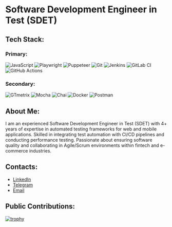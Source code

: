 # Software Development Engineer in Test (SDET)

## Tech Stack:

### Primary:
![JavaScript](https://img.shields.io/badge/-JavaScript-454443?style=for-the-badge&logo=javascript)
![Playwright](https://img.shields.io/badge/-Playwright-454443?style=for-the-badge&logo=microsoft)
![Puppeteer](https://img.shields.io/badge/-Puppeteer-454443?style=for-the-badge&logo=puppeteer)
![Git](https://img.shields.io/badge/-Git-454443?style=for-the-badge&logo=git)
![Jenkins](https://img.shields.io/badge/-Jenkins-454443?style=for-the-badge&logo=jenkins)
![GitLab CI](https://img.shields.io/badge/-GitLabCI-454443?style=for-the-badge&logo=gitlab)
![GitHub Actions](https://img.shields.io/badge/-GitHub_Actions-454443?style=for-the-badge&logo=githubactions)

### Secondary:
![GTmetrix](https://img.shields.io/badge/-GTmetrix-454443?style=for-the-badge&logo=gtmetrix)
![Mocha](https://img.shields.io/badge/-Mocha-454443?style=for-the-badge&logo=mocha)
![Chai](https://img.shields.io/badge/-Chai-454443?style=for-the-badge&logo=chai)
![Docker](https://img.shields.io/badge/-Docker-454443?style=for-the-badge&logo=docker)
![Postman](https://img.shields.io/badge/-Postman-454443?style=for-the-badge&logo=postman)

## About Me:
I am an experienced Software Development Engineer in Test (SDET) with 4+ years of expertise in automated testing frameworks for web and mobile applications. Skilled in integrating test automation with CI/CD pipelines and conducting performance testing. Passionate about ensuring software quality and collaborating in Agile/Scrum environments within fintech and e-commerce industries.

## Contacts:
- [LinkedIn](https://www.linkedin.com/in/daniiaralaev)
- [Telegram](https://t.me/Daniiaralaev)
- [Email](mailto:daniiarcbkqa@gmail.com)

## Public Contributions:
[![trophy](https://github-profile-trophy.vercel.app/?username=DaniiarAlaev&theme=gruvbox)](https://github.com/ryo-ma/github-profile-trophy)

